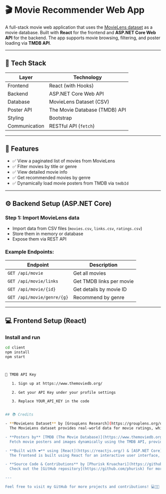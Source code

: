 # 🎬 Movie Recommender Web App

A full-stack movie web application that uses the [MovieLens dataset](https://grouplens.org/datasets/movielens/) as a movie database. Built with **React** for the frontend and **ASP.NET Core Web API** for the backend. The app supports movie browsing, filtering, and poster loading via **TMDB API**.

---

## 🧱 Tech Stack

| Layer       | Technology                  |
|-------------|------------------------------|
| Frontend    | React (with Hooks)           |
| Backend     | ASP.NET Core Web API         |
| Database    | MovieLens Dataset (CSV)      |
| Poster API  | The Movie Database (TMDB) API|
| Styling     | Bootstrap                    |
| Communication | RESTful API (`fetch`)     |

---

## 🚀 Features

- ✅ View a paginated list of movies from MovieLens
- ✅ Filter movies by title or genre
- ✅ View detailed movie info
- ✅ Get recommended movies by genre
- ✅ Dynamically load movie posters from TMDB via `tmdbId`

---

## ⚙️ Backend Setup (ASP.NET Core)

### Step 1: Import MovieLens data
- Import data from CSV files (`movies.csv`, `links.csv`, `ratings.csv`)
- Store them in memory or database
- Expose them via REST API

### Example Endpoints:
| Endpoint                      | Description              |
|------------------------------|--------------------------|
| `GET /api/movie`             | Get all movies           |
| `GET /api/movie/links`       | Get TMDB links per movie |
| `GET /api/movie/{id}`        | Get details by movie ID  |
| `GET /api/movie/genre/{g}`   | Recommend by genre       |

---

## 💻 Frontend Setup (React)

### Install and run
```bash
cd client
npm install
npm start



🔑 TMDB API Key

   1. Sign up at https://www.themoviedb.org/

   2. Get your API Key under your profile settings

   3. Replace YOUR_API_KEY in the code


## 📚 Credits

- **MovieLens Dataset** by [GroupLens Research](https://grouplens.org/datasets/movielens/)  
  The MovieLens dataset provides real-world data for movie ratings, which serves as the foundation for this app's movie data.

- **Posters by** [TMDB (The Movie Database)](https://www.themoviedb.org/)  
  Fetch movie posters and images dynamically using the TMDB API, providing a rich visual experience for the users.

- **Built with ❤️** using [React](https://reactjs.org/) & [ASP.NET Core](https://dotnet.microsoft.com/en-us/apps/aspnet)  
  The frontend is built using React for an interactive user interface, while the backend is powered by ASP.NET Core Web API for handling data requests.

- **Source Code & Contributions** by [Phurisk Kruachari](https://github.com/phurisk)  
  Check out the [GitHub repository](https://github.com/phurisk) for more information, contributions, and the full project.

---

Feel free to visit my GitHub for more projects and contributions! 💻👨‍💻

